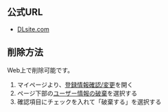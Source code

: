 ## 公式URL

- [DLsite.com](http://www.dlsite.com/)

## 削除方法

Web上で削除可能です。

1. マイページより、[登録情報確認/変更](https://ssl.dlsite.com/pro/mypage/user)を開く
2. ページ下部の[ユーザー情報の破棄](https://ssl.dlsite.com/pro/mypage/user/delete)を選択する
3. 確認項目にチェックを入れて「破棄する」を選択する
